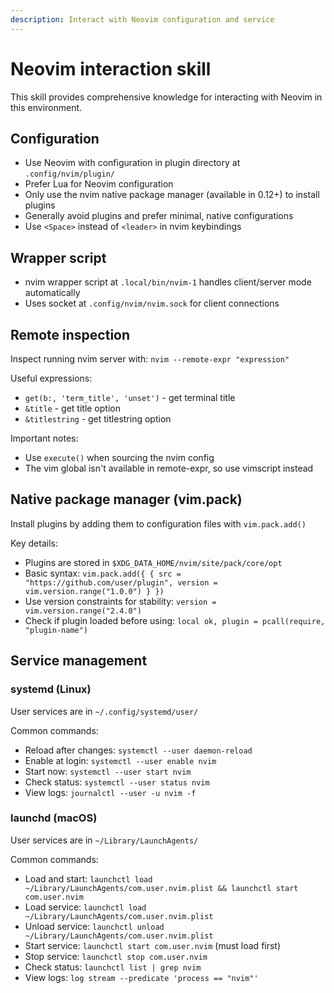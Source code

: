 ```yaml
---
description: Interact with Neovim configuration and service
---
```


# Neovim interaction skill

This skill provides comprehensive knowledge for interacting with Neovim in this environment.

## Configuration

- Use Neovim with configuration in plugin directory at `.config/nvim/plugin/`
- Prefer Lua for Neovim configuration
- Only use the nvim native package manager (available in 0.12+) to install plugins
- Generally avoid plugins and prefer minimal, native configurations
- Use `<Space>` instead of `<leader>` in nvim keybindings

## Wrapper script

- nvim wrapper script at `.local/bin/nvim-1` handles client/server mode automatically
- Uses socket at `.config/nvim/nvim.sock` for client connections

## Remote inspection

Inspect running nvim server with: `nvim --remote-expr "expression"`

Useful expressions:
- `get(b:, 'term_title', 'unset')` - get terminal title
- `&title` - get title option
- `&titlestring` - get titlestring option

Important notes:
- Use `execute()` when sourcing the nvim config
- The vim global isn't available in remote-expr, so use vimscript instead

## Native package manager (vim.pack)

Install plugins by adding them to configuration files with `vim.pack.add()`

Key details:
- Plugins are stored in `$XDG_DATA_HOME/nvim/site/pack/core/opt`
- Basic syntax: `vim.pack.add({ { src = "https://github.com/user/plugin", version = vim.version.range("1.0.0") } })`
- Use version constraints for stability: `version = vim.version.range("2.4.0")`
- Check if plugin loaded before using: `local ok, plugin = pcall(require, "plugin-name")`

## Service management

### systemd (Linux)

User services are in `~/.config/systemd/user/`

Common commands:
- Reload after changes: `systemctl --user daemon-reload`
- Enable at login: `systemctl --user enable nvim`
- Start now: `systemctl --user start nvim`
- Check status: `systemctl --user status nvim`
- View logs: `journalctl --user -u nvim -f`

### launchd (macOS)

User services are in `~/Library/LaunchAgents/`

Common commands:
- Load and start: `launchctl load ~/Library/LaunchAgents/com.user.nvim.plist && launchctl start com.user.nvim`
- Load service: `launchctl load ~/Library/LaunchAgents/com.user.nvim.plist`
- Unload service: `launchctl unload ~/Library/LaunchAgents/com.user.nvim.plist`
- Start service: `launchctl start com.user.nvim` (must load first)
- Stop service: `launchctl stop com.user.nvim`
- Check status: `launchctl list | grep nvim`
- View logs: `log stream --predicate 'process == "nvim"'`
